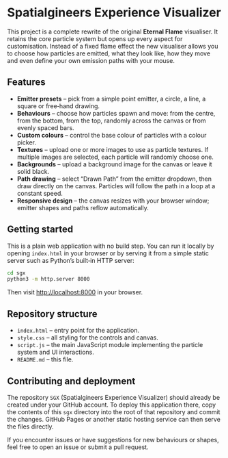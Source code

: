 # Spatialgineers Experience Visualizer

This project is a complete rewrite of the original **Eternal Flame** visualiser.  It retains the core particle system but opens up every aspect for customisation.  Instead of a fixed flame effect the new visualiser allows you to choose how particles are emitted, what they look like, how they move and even define your own emission paths with your mouse.

## Features

- **Emitter presets** – pick from a simple point emitter, a circle, a line, a square or free‑hand drawing.
- **Behaviours** – choose how particles spawn and move: from the centre, from the bottom, from the top, randomly across the canvas or from evenly spaced bars.
- **Custom colours** – control the base colour of particles with a colour picker.
- **Textures** – upload one or more images to use as particle textures.  If multiple images are selected, each particle will randomly choose one.
- **Backgrounds** – upload a background image for the canvas or leave it solid black.
- **Path drawing** – select “Drawn Path” from the emitter dropdown, then draw directly on the canvas.  Particles will follow the path in a loop at a constant speed.
- **Responsive design** – the canvas resizes with your browser window; emitter shapes and paths reflow automatically.

## Getting started

This is a plain web application with no build step.  You can run it locally by opening `index.html` in your browser or by serving it from a simple static server such as Python’s built‑in HTTP server:

```sh
cd sgx
python3 -m http.server 8000
```

Then visit [http://localhost:8000](http://localhost:8000) in your browser.

## Repository structure

- `index.html` – entry point for the application.
- `style.css` – all styling for the controls and canvas.
- `script.js` – the main JavaScript module implementing the particle system and UI interactions.
- `README.md` – this file.

## Contributing and deployment

The repository `SGX` (Spatialgineers Experience Visualizer) should already be created under your GitHub account.  To deploy this application there, copy the contents of this `sgx` directory into the root of that repository and commit the changes.  GitHub Pages or another static hosting service can then serve the files directly.

If you encounter issues or have suggestions for new behaviours or shapes, feel free to open an issue or submit a pull request.